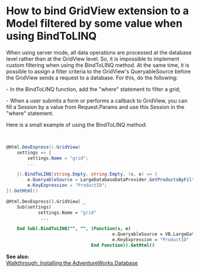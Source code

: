 # How to bind GridView extension to a Model filtered by some value when using BindToLINQ


<p>When using server mode, all data operations are processed at the database level rather than at the GridView level. So, it is impossible to implement custom filtering when using the BindToLINQ method. At the same time, it is possible to assign a filter criteria to the GridView's QueryableSource before the GridView sends a request to a database. For this, do the following:</p><p>- In the BindToLINQ function, add the "where" statement to filter a grid;</p><p>- When a user submits a form or performs a callback to GridView, you can fill a Session by a value from Request.Params and use this Session in the "where" statement.</p><p>Here is a small example of using the BindToLINQ method: </p><br />


```cs
@Html.DevExpress().GridView(
    settings => {
        settings.Name = "grid";
        ...

    }).BindToLINQ(string.Empty, string.Empty, (s, e) => {
        e.QueryableSource = LargeDatabaseDataProvider.GetProductsByFilter(ViewData["CmbValue"]);
        e.KeyExpression = "ProductID";
}).GetHtml()

```



```vb
@Html.DevExpress().GridView( _
    Sub(settings)
            settings.Name = "grid"
             ...

    End Sub).BindToLINQ("", "", (Function(s, e)
                                        e.QueryableSource = VB.LargeDatabaseDataProvider.GetProductsByFilter(ViewData("CmbValue"))
                                        e.KeyExpression = "ProductID"
                                End Function)).GetHtml()  


```

<p><strong>See also:<br />
</strong><a href="http://msdn.microsoft.com/en-us/library/aa992075%28v=vs.80%29.aspx"><u>Walkthrough: Installing the AdventureWorks Database</u></a></p>

<br/>



